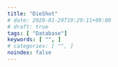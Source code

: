 ```yaml
---
title: "DieShot"
# date: 2020-01-29T19:29:11+09:00
# draft: true
tags: [ "Database"]
keywords: [ "", ]
# categories: [ "", ]
noindex: false
---
```


